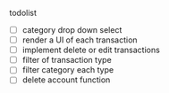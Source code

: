 todolist
- [ ] category drop down select
- [ ] render a UI of each transaction
- [ ] implement delete or edit transactions
- [ ] filter of transaction type
- [ ] filter category each type
- [ ] delete account function
